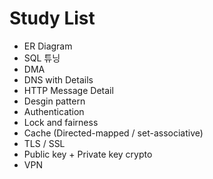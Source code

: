 # Study List

- ER Diagram
- SQL 튜닝
- DMA
- DNS with Details
- HTTP Message Detail
- Desgin pattern
- Authentication
- Lock and fairness
- Cache (Directed-mapped / set-associative)
- TLS / SSL
- Public key + Private key crypto
- VPN
